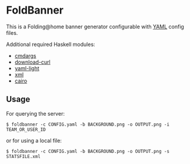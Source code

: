 # FoldBanner #

This is a Folding@home banner generator configurable with
[YAML](http://www.yaml.org/) config files.

Additional required Haskell modules:
* [cmdargs](http://hackage.haskell.org/package/cmdargs)
* [download-curl](http://hackage.haskell.org/package/download-curl)
* [yaml-light](http://hackage.haskell.org/package/yaml-light)
* [xml](http://hackage.haskell.org/package/xml)
* [cairo](http://hackage.haskell.org/package/cairo)

## Usage ##
For querying the server:

    $ foldbanner -c CONFIG.yaml -b BACKGROUND.png -o OUTPUT.png -i TEAM_OR_USER_ID

or for using a local file:

    $ foldbanner -c CONFIG.yaml -b BACKGROUND.png -o OUTPUT.png -s STATSFILE.xml
